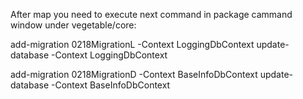 After map you need to execute next command in package cammand window 
under vegetable/core:

add-migration 0218MigrationL -Context LoggingDbContext
update-database -Context LoggingDbContext

add-migration 0218MigrationD -Context BaseInfoDbContext
update-database -Context BaseInfoDbContext



